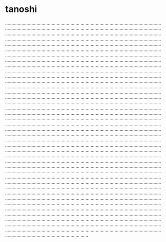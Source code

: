 # tanoshi
..................................................................................................................................................................................................................................................................................................................................................................................................................................................................................................................................................................................................................................................................................................................................................................................................................................................................................................................................................................................................................................................................................................................................................................................................................................................................................................................................................................................................................................................................................................................................................................................................................................................................................................................................................................................................................................................................................................................................................................................................................................................................................................................................................................................................................................................................................................................................................................................................................................................................................................................................................................................................................................................................................................................................................................................................................................................................................................................................................................................................................................................................................................................................................................................................................................................................................................................................................................................................................................................................................................................................................................................................................................................................................................................................................................................................................................................................................................................................................................................................................................................................................................................................................................................................................................................................................................................................................................................................................................................................................................................................................................................................................................................................................................................................................................................................................................................................................................................................................................................................................................................................................................................................................................................................................................